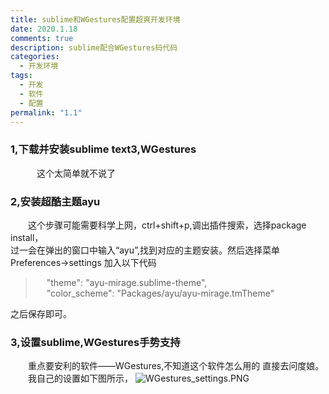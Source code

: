 ```yaml
---
title: sublime和WGestures配置超爽开发环境
date: 2020.1.18
comments: true
description: sublime配合WGestures码代码
categories:
  - 开发环境
tags:
  - 开发
  - 软件
  - 配置
permalink: "1.1"
---
```


### 1,下载并安装sublime text3,WGestures  

&emsp;&emsp;&emsp;这个太简单就不说了  

### 2,安装超酷主题ayu

&emsp;&emsp;这个步骤可能需要科学上网，ctrl+shift+p,调出插件搜索，选择package install，  
过一会在弹出的窗口中输入“ayu”,找到对应的主题安装。然后选择菜单Preferences->settings
加入以下代码  

> &nbsp;&emsp;"theme": "ayu-mirage.sublime-theme",  
&nbsp;&emsp;"color_scheme": "Packages/ayu/ayu-mirage.tmTheme"  

之后保存即可。  

### 3,设置sublime,WGestures手势支持

&emsp;&emsp;重点要安利的软件——WGestures,不知道这个软件怎么用的
直接去问度娘。
&emsp;&emsp;我自己的设置如下图所示，
![WGestures_settings.PNG](https://i.loli.net/2020/02/21/TUoDsvXgamfquEF.png)
